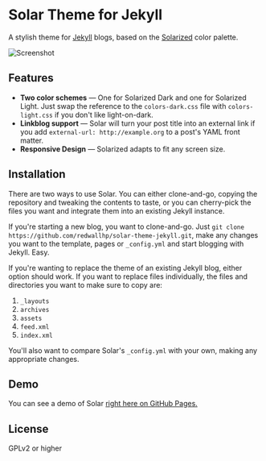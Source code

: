 Solar Theme for Jekyll
======================

A stylish theme for [Jekyll](http://jekyllrb.com/) blogs, based on the [Solarized](http://ethanschoonover.com/solarized) color palette.

![Screenshot](http://i.imgur.com/UnnRhkt.png)


Features
-------

* **Two color schemes** — One for Solarized Dark and one for Solarized Light. Just swap the reference to the `colors-dark.css` file with `colors-light.css` if you don't like light-on-dark.
* **Linkblog support** — Solar will turn your post title into an external link if you add `external-url: http://example.org` to a post's YAML front matter.
* **Responsive Design** — Solarized adapts to fit any screen size.


Installation
--------------

There are two ways to use Solar. You can either clone-and-go, copying the repository and tweaking the contents to taste, or you can cherry-pick the files you want and integrate them into an existing Jekyll instance.

If you're starting a new blog, you want to clone-and-go. Just `git clone https://github.com/redwallhp/solar-theme-jekyll.git`, make any changes you want to the template, pages or `_config.yml` and start blogging with Jekyll. Easy.

If you're wanting to replace the theme of an existing Jekyll blog, either option should work. If you want to replace files individually, the files and directories you want to make sure to copy are:

1. `_layouts`
2. `archives`
3. `assets`
4. `feed.xml`
5. `index.xml`

You'll also want to compare Solar's `_config.yml` with your own, making any appropriate changes.


Demo
-------

You can see a demo of Solar [right here on GitHub Pages.](http://mattvh.github.io/solar-theme-jekyll/)


License
---------

GPLv2 or higher
